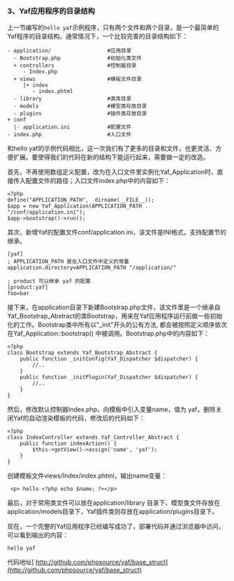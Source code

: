 
### 3、Yaf应用程序的目录结构

上一节编写的`hello yaf`示例程序，只有两个文件和两个目录，是一个最简单的Yaf程序的目录结构。通常情况下，一个比较完善的目录结构如下：

```
- application/					#应用目录
  - Bootstrap.php   			#初始化类文件
  + controllers					#控制器目录
     - Index.php				
  + views    					#模板文件目录
     |+ index   				
        - index.phtml			
  - library						#类库目录
  - models						#模型类存放目录
  - plugins						#插件类存放目录
+ conf
  |- application.ini			#配置文件
- index.php						#入口文件
```

和hello yaf的示例代码相比，这一次我们有了更多的目录和文件，也更灵活、方便扩展。要使得我们的代码在新的结构下能运行起来，需要做一定的改造。

首先，不再使用数组定义配置，改为在入口文件里实例化Yaf_Application时，直接传入配置文件的路径；入口文件index.php中的内容如下：

```
<?php
define("APPLICATION_PATH",  dirname(__FILE__));
$app = new Yaf_Application(APPLICATION_PATH . "/conf/application.ini");
$app->bootstrap()->run();

```

其次，新增Yaf的配置文件conf/application.ini，该文件是INI格式，支持配置节的继承。

```
[yaf]
; APPLICATION_PATH 是在入口文件中定义的常量
application.directory=APPLICATION_PATH "/application/" 

; product 可以继承 yaf 的配置
[product:yaf]
foo=bar
```

接下来，在application目录下新建Bootstrap.php文件，该文件里是一个继承自Yaf_Bootstrap_Abstract的类Bootstrap，用来在Yaf应用程序运行前做一些初始化的工作。Bootstrap类中所有以"_init"开头的公有方法, 都会被按照定义顺序依次在Yaf_Application::bootstrap() 中被调用。Bootstrap.php中的内容如下：

```
<?php
class Bootstrap extends Yaf_Bootstrap_Abstract {
    public function _initConfig(Yaf_Dispatcher $dispatcher) {
        //..
    }
    public function _initPlugin(Yaf_Dispatcher $dispatcher) {
        //..
    }
}
```

然后，修改默认控制器Index.php，向模板中引入变量name，值为 yaf，删除关闭Yaf的自动渲染模板的代码，修改后的代码如下：

```
<?php
class IndexController extends Yaf_Controller_Abstract {
    public function indexAction() {
        $this->getView()->assign('name', 'yaf');
    }
}
```

创建模板文件views/Index/index.phtml，输出name变量：


```
 <p> hello <?php echo $name; ?></p>
```

最后，对于常用类文件可以放在application/library 目录下，模型类文件存放在application/models目录下，Yaf插件类则存放在application/plugins目录下。

现在，一个完整的Yaf应用程序已经编写成功了，部署代码并通过浏览器中访问，可以看到输出的内容：

```
hello yaf
```


代码地址[ http://github.com/phpsource/yaf/base_struct](http://github.com/phpsource/yaf/base_struct)
